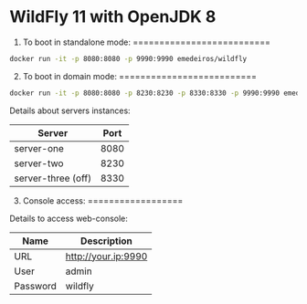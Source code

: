 WildFly 11 with OpenJDK 8
====================================

1. To boot in standalone mode:
==========================

```sh
docker run -it -p 8080:8080 -p 9990:9990 emedeiros/wildfly
```

2. To boot in domain mode:
==========================

```sh
docker run -it -p 8080:8080 -p 8230:8230 -p 8330:8330 -p 9990:9990 emedeiros/wildfly /opt/wildfly-11.0.0.Final/bin/domain.sh -b 0.0.0.0 -bmanagement 0.0.0.0
```

Details about servers instances:

Server | Port
------------- | -------------
server-one  | 8080
server-two  | 8230
server-three (off) | 8330

3. Console access:
==================

Details to access web-console:

Name  | Description
------------- | -------------
URL  | http://your.ip:9990
User  | admin
Password | wildfly

